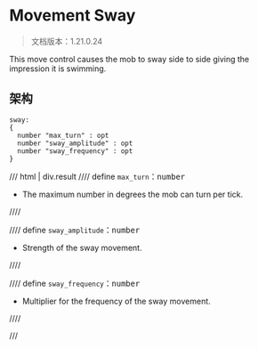 # Movement Sway

> 文档版本：1.21.0.24

This move control causes the mob to sway side to side giving the impression it is swimming.

## 架构

```mcschema
sway:
{
  number "max_turn" : opt
  number "sway_amplitude" : opt
  number "sway_frequency" : opt
}

```

/// html | div.result
//// define
`max_turn`：<samp>number</samp>

- The maximum number in degrees the mob can turn per tick.


////


//// define
`sway_amplitude`：<samp>number</samp>

- Strength of the sway movement.


////


//// define
`sway_frequency`：<samp>number</samp>

- Multiplier for the frequency of the sway movement.


////


///


